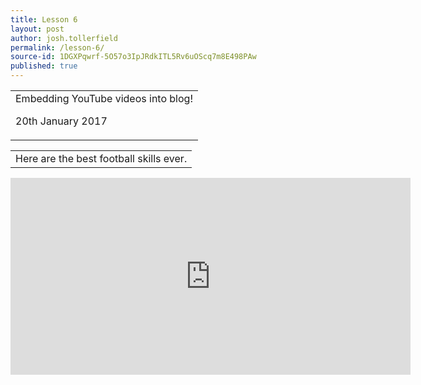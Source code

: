 ```yaml
---
title: Lesson 6
layout: post
author: josh.tollerfield
permalink: /lesson-6/
source-id: 1DGXPqwrf-5O57o3IpJRdkITL5Rv6uOScq7m8E498PAw
published: true
---
```

<table>
  <tr>
    <td>Embedding YouTube videos into blog!

20th January 2017</td>
  </tr>
</table>


<table>
  <tr>
    <td> Here are the best football skills ever. </td>
  </tr>
</table>
<iframe width="640" height="315" src="https://www.youtube.com/embed/-NSvbGxzpKk" frameborder="0" allowfullscreen></iframe>

